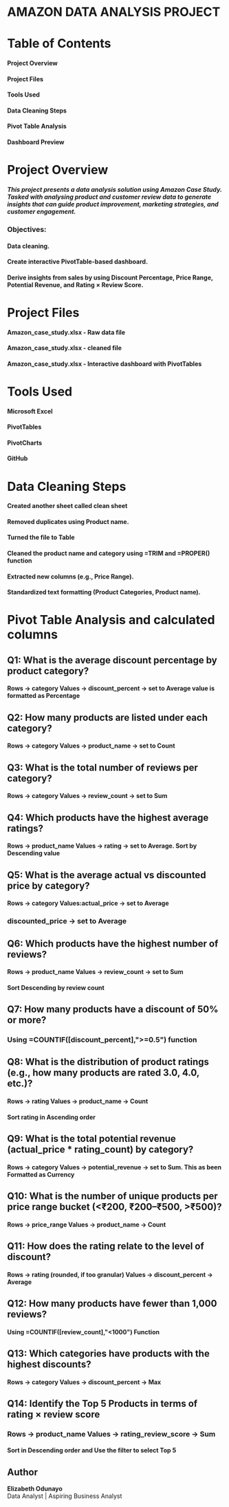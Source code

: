 # AMAZON DATA ANALYSIS PROJECT
# Table of Contents
#### Project Overview
#### Project Files
#### Tools Used
#### Data Cleaning Steps
#### Pivot Table Analysis
#### Dashboard Preview
# Project Overview
##### This project presents a data analysis solution using Amazon Case Study. Tasked with analysing product and customer review data to generate insights that can guide product improvement, marketing strategies, and customer engagement.
### Objectives:
#### Data cleaning.
#### Create interactive PivotTable-based dashboard.
#### Derive insights from sales by using Discount Percentage, Price Range, Potential Revenue, and Rating × Review Score.
# Project Files
#### Amazon_case_study.xlsx -  Raw data file
#### Amazon_case_study.xlsx - cleaned file
#### Amazon_case_study.xlsx -	Interactive dashboard with PivotTables
# Tools Used
#### Microsoft Excel
#### PivotTables
#### PivotCharts
#### GitHub
# Data Cleaning Steps
#### Created another sheet called clean sheet
#### Removed duplicates using Product name.
#### Turned the file to Table
#### Cleaned the product name and category using =TRIM and =PROPER() function
#### Extracted new columns (e.g., Price Range).
#### Standardized text formatting (Product Categories, Product name).
# Pivot Table Analysis and calculated columns
## Q1: What is the average discount percentage by product category?
#### Rows → category Values → discount_percent → set to Average value is formatted as Percentage
##  Q2: How many products are listed under each category?
#### Rows → category Values → product_name → set to Count
## Q3: What is the total number of reviews per category?
#### Rows → category Values → review_count → set to Sum
## Q4: Which products have the highest average ratings?
#### Rows → product_name Values → rating → set to Average. Sort by Descending value
##  Q5: What is the average actual vs discounted price by category?
#### Rows → category Values:actual_price → set to Average 
### discounted_price → set to Average
##  Q6: Which products have the highest number of reviews?
#### Rows → product_name Values → review_count → set to Sum
#### Sort Descending by review count
## Q7: How many products have a discount of 50% or more?
### Using =COUNTIF([discount_percent],">=0.5") function
##  Q8: What is the distribution of product ratings (e.g., how many products are rated 3.0, 4.0, etc.)?
#### Rows → rating Values → product_name → Count
#### Sort rating in Ascending order
## Q9: What is the total potential revenue (actual_price * rating_count) by category?
#### Rows → category Values → potential_revenue → set to Sum. This as been Formatted as Currency
## Q10: What is the number of unique products per price range bucket (<₹200, ₹200–₹500, >₹500)?
#### Rows → price_range Values → product_name → Count
## Q11: How does the rating relate to the level of discount?
#### Rows → rating (rounded, if too granular) Values → discount_percent → Average
## Q12: How many products have fewer than 1,000 reviews?
#### Using =COUNTIF([review_count],"<1000") Function
##  Q13: Which categories have products with the highest discounts?
#### Rows → category Values → discount_percent → Max
## Q14: Identify the Top 5 Products in terms of rating × review score
### Rows → product_name Values → rating_review_score → Sum
#### Sort in Descending order and Use the filter to select Top 5
## Author
**Elizabeth Odunayo**  
Data Analyst | Aspiring Business Analyst 


